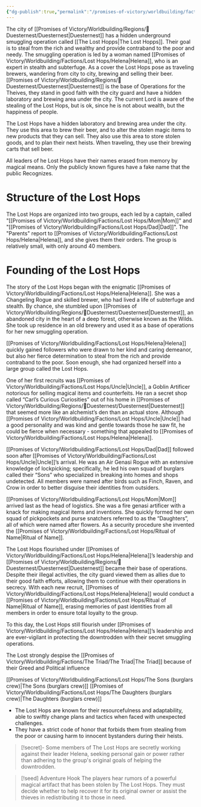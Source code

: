 ```yaml
---
{"dg-publish":true,"permalink":"/promises-of-victory/worldbuilding/factions/lost-hops/the-lost-hops/","title":"The Lost Hops","noteIcon":"Faction","created":"2023-01-25T02:26:54.116+01:00","updated":"2023-04-10T21:39:40.099+02:00"}
---
```


The city of [[Promises of Victory/Worldbuilding/Regions/🏰Duesternest/Duesternest\|Duesternest]]  has a hidden underground smuggling operation called [[The Lost Hopps\|The Lost Hopps]].
Their goal is to steal from the rich and wealthy and provide contraband to the poor and needy.
The smuggling operation is led by a woman named [[Promises of Victory/Worldbuilding/Factions/Lost Hops/Helena\|Helena]], who is an expert in stealth and subterfuge.
As a cover the Lost Hops pose as traveling brewers, wandering from city to city, brewing and selling their beer.
[[Promises of Victory/Worldbuilding/Regions/🏰Duesternest/Duesternest\|Duesternest]] is the base of Operations for the Theives, they stand in good faith with the city guard and have a hidden laboratory and brewing area under the city.
The current Lord is aware of the stealing of the Lost Hops, but is ok, since he is not about wealth, but the happiness of people.

The Lost Hops have a hidden laboratory and brewing area under the city. They use this area to brew their beer, and to alter the stolen magic items to new products that they can sell. They also use this area to store stolen goods, and to plan their next heists. When traveling, they use their brewing carts that sell beer.

All leaders of he Lost Hops have their names erased from memory by magical means. Only the publicly known figures have a fake name that the public Recognizes.

# Structure of the Lost Hops

The Lost Hops are organized into two groups, each led by a captain, called "[[Promises of Victory/Worldbuilding/Factions/Lost Hops/Mom\|Mom]]" and "[[Promises of Victory/Worldbuilding/Factions/Lost Hops/Dad\|Dad]]". The "Parents" report to [[Promises of Victory/Worldbuilding/Factions/Lost Hops/Helena\|Helena]], and she gives them their orders.
The group is relatively small, with only around 40 members.

# Founding of the Lost Hops
 The story of the Lost Hops began with the enigmatic [[Promises of Victory/Worldbuilding/Factions/Lost Hops/Helena\|Helena]]. She was a Changeling Rogue and skilled brewer, who had lived a life of subterfuge and stealth. By chance, she stumbled upon [[Promises of Victory/Worldbuilding/Regions/🏰Duesternest/Duesternest\|Duesternest]], an abandoned city in the heart of a deep forest, otherwise known as the Wilds. She took up residence in an old brewery and used it as a base of operations for her new smuggling operation.

[[Promises of Victory/Worldbuilding/Factions/Lost Hops/Helena\|Helena]] quickly gained followers who were drawn to her kind and caring demeanor, but also her fierce determination to steal from the rich and provide contraband to the poor. Soon enough, she had organized herself into a large group called the Lost Hops.

One of her first recruits was [[Promises of Victory/Worldbuilding/Factions/Lost Hops/Uncle\|Uncle]], a Goblin Artificer notorious for selling magical items and counterfeits. He ran a secret shop called “Carl’s Curious Curiosities” out of his home in [[Promises of Victory/Worldbuilding/Regions/🏰Duesternest/Duesternest\|Duesternest]] that seemed more like an alchemist’s den than an actual store. Although [[Promises of Victory/Worldbuilding/Factions/Lost Hops/Uncle\|Uncle]] had a good personality and was kind and gentle towards those he saw fit, he could be fierce when necessary - something that appealed to [[Promises of Victory/Worldbuilding/Factions/Lost Hops/Helena\|Helena]].

[[Promises of Victory/Worldbuilding/Factions/Lost Hops/Dad\|Dad]] followed soon after [[Promises of Victory/Worldbuilding/Factions/Lost Hops/Uncle\|Uncle]]’s arrival. He was an Air Genasi Rogue with an extensive knowledge of lockpicking; specifically, he led his own squad of burglars called their “Sons” who specialized in breaking into homes and shops undetected. All members were named after birds such as Finch, Raven, and Crow in order to better disguise their identities from outsiders.

[[Promises of Victory/Worldbuilding/Factions/Lost Hops/Mom\|Mom]] arrived last as the head of logistics. She was a fire genasi artificer with a knack for making magical items and inventions. She quickly formed her own squad of pickpockets and purse snatchers referred to as the “Daughters”, all of which were named after flowers. As a security procedure she invented the [[Promises of Victory/Worldbuilding/Factions/Lost Hops/Ritual of Name\|Ritual of Name]].

The Lost Hops flourished under [[Promises of Victory/Worldbuilding/Factions/Lost Hops/Helena\|Helena]]’s leadership and [[Promises of Victory/Worldbuilding/Regions/🏰Duesternest/Duesternest\|Duesternest]] became their base of operations. Despite their illegal activities, the city guard viewed them as allies due to their good faith efforts, allowing them to continue with their operations in secrecy. With each new recruit, [[Promises of Victory/Worldbuilding/Factions/Lost Hops/Helena\|Helena]] would conduct a [[Promises of Victory/Worldbuilding/Factions/Lost Hops/Ritual of Name\|Ritual of Name]], erasing memories of past identities from all members in order to ensure total loyalty to the group. 
 
To this day, the Lost Hops still flourish under [[Promises of Victory/Worldbuilding/Factions/Lost Hops/Helena\|Helena]]’s leadership and are ever-vigilant in protecting the downtrodden with their secret smuggling operations.

The Lost strongly despise the [[Promises of Victory/Worldbuilding/Factions/The Triad/The Triad\|The Triad]] because of their Greed and Political influence 

[[Promises of Victory/Worldbuilding/Factions/Lost Hops/The Sons (burglars crew)\|The Sons (burglars crew)]]
[[Promises of Victory/Worldbuilding/Factions/Lost Hops/The Daughters (burglars crew)\|The Daughters (burglars crew)]]


- The Lost Hops are known for their resourcefulness and adaptability, able to swiftly change plans and tactics when faced with unexpected challenges.
- They have a strict code of honor that forbids them from stealing from the poor or causing harm to innocent bystanders during their heists.
>[!secret]- 
>Some members of The Lost Hops are secretly working against their leader Helena, seeking personal gain or power rather than adhering to the group's original goals of helping the downtrodden.


> [!seed] Adventure Hook
> The players hear rumors of a powerful magical artifact that has been stolen by The Lost Hops. They must decide whether to help recover it for its original owner or assist the thieves in redistributing it to those in need.
